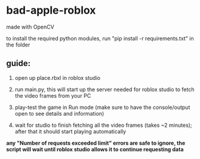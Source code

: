 # bad-apple-roblox

made with OpenCV

to install the required python modules, run "pip install -r requirements.txt" in the folder

## guide:

1. open up place.rbxl in roblox studio

2. run main.py, this will start up the server needed for roblox studio to fetch the video frames from your PC

3. play-test the game in Run mode (make sure to have the console/output open to see details and information)

4. wait for studio to finish fetching all the video frames (takes ~2 minutes); after that it should start playing automatically

**any "Number of requests exceeded limit" errors are safe to ignore, the script will wait until roblox studio allows it to continue requesting data**
